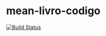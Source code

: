 # mean-livro-codigo

[![Build Status](https://travis-ci.org/jpviana/contatooh.svg)](https://travis-ci.org/jpviana/contatooh)
